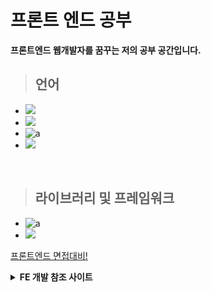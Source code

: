 # 프론트 엔드 공부

**프론트엔드 웹개발자를 꿈꾸는 저의 공부 공간입니다.**

> ## 언어

- <img src="https://img.shields.io/badge/HTML5-E34F26?style=flat-square&logo=HTML5&logoColor=white"/>
- <img src="https://img.shields.io/badge/css-1572B6?style=flat-square&logo=css3&logoColor=white"/>
- ![a](https://img.shields.io/badge/JavaScript-f7df11?style=flat-square&logo=JavaScript&logoColor=black)
- <img src="https://img.shields.io/badge/TypeScript-3178C6?style=flat-square&logo=TypeScript&logoColor=white"/>

<br>

> ## 라이브러리 및 프레임워크

- ![a](https://img.shields.io/badge/React-61dafb?style=flat-square&logo=React&logoColor=black) 
- <img src="https://img.shields.io/badge/Vue.js-4FC08D?style=flat-square&logo=Vue.js&logoColor=black"/>


[프론트엔드 면접대비!](https://github.com/Lee-jisang/FE-study/tree/main/%ED%94%84%EB%A1%A0%ED%8A%B8%EC%97%94%EB%93%9C-%EB%A9%B4%EC%A0%91%EB%8C%80%EB%B9%84)
<br>

<details>
<summary><strong>FE 개발 참조 사이트</strong></summary>  
    
[참조1]
    
[참조2]

[참조1]: https://velog.io/@kgorae/%EA%B0%9C%EB%B0%9C-%EC%B0%B8%EA%B3%A0-%EC%82%AC%EC%9D%B4%ED%8A%B8
[참조2]: https://velog.io/@sylagape1231/%ED%94%84%EB%A1%A0%ED%8A%B8%EC%97%94%EB%93%9C-%EC%B7%A8%EC%A4%80%EC%83%9D%EC%9D%84-%EC%9C%84%ED%95%9C-%EA%B2%8C%EC%8B%9C%EA%B8%80%EC%9E%90%EB%A3%8C-%EB%AA%A8%EC%9D%8C
</details>





